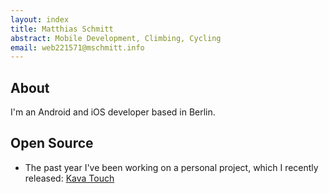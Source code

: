 ```yaml
---
layout: index
title: Matthias Schmitt
abstract: Mobile Development, Climbing, Cycling
email: web221571@mschmitt.info
---
```

## About

I'm an Android and iOS developer based in Berlin.

## Open Source

- The past year I've been working on a personal project, which I recently released: [Kava Touch](https://github.com/KavaProject/KavaTouch)
